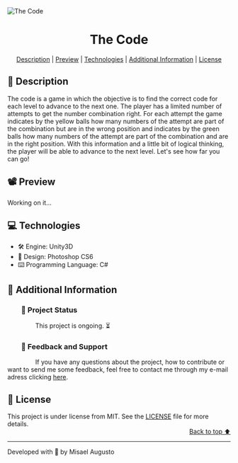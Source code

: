 <img id="cover" align="center" src="https://ik.imagekit.io/ocq8ayf2ug/the-code-cover_Ul8n48l5Png.png" alt="The Code" />

<h1 id="title" align="center">The Code</h1>

<div align="center">
  <a href="#description">Description</a> |
  <a href="#preview">Preview</a> |
  <a href="#technologies">Technologies</a> |
  <a href="#info">Additional Information</a> |
  <a href="#license">License</a>
</div>

<h2 id="description">📑️ Description</h2>
<p>
  The code is a game in which the objective is to find the correct code for each level to advance to the next one. The player has a limited number of attempts to get the number combination right. For each attempt the game indicates by the yellow balls how many numbers of the attempt are part of the combination but are in the wrong position and indicates by the green balls how many numbers of the attempt are part of the combination and are in the right position. With this information and a little bit of logical thinking, the player will be able to advance to the next level. Let's see how far you can go!
</p>

<h2 id="preview">📽️ Preview</h2>

Working on it...

<h2 id="technologies">💻️ Technologies</h2>
<ul>
  <li>🛠️ Engine: Unity3D</li>
  <li>📱️ Design: Photoshop CS6</li>
  <li>⌨️ Programming Language: C#</li>
</ul>

<h2 id="info">📌️ Additional Information</h2>
<h3 id="status">&nbsp;&nbsp;&nbsp;&nbsp;&nbsp;&nbsp;&nbsp;&nbsp;🔎️ Project Status</h3>
<p>
&nbsp;&nbsp;&nbsp;&nbsp;&nbsp;&nbsp;&nbsp;&nbsp;&nbsp;&nbsp;&nbsp;&nbsp;&nbsp;&nbsp;&nbsp;&nbsp;This project is ongoing. ⏳️</p>

<h3 id="feedback-support">&nbsp;&nbsp;&nbsp;&nbsp;&nbsp;&nbsp;&nbsp;&nbsp;💬️ Feedback and Support</h3>
<p>
&nbsp;&nbsp;&nbsp;&nbsp;&nbsp;&nbsp;&nbsp;&nbsp;&nbsp;&nbsp;&nbsp;&nbsp;&nbsp;&nbsp;&nbsp;&nbsp;If you have any questions about the project, how to contribute or want to send me some feedback, feel free to contact me through my e-mail adress clicking <a href="https://mail.google.com/mail/u/0/?view=cm&fs=1&to=misael.augusto326@gmail.com&su=(Feedback or Support) for 'The Code'&tf=1">here</a>.</p>

<h2 id="license">📜️ License</h2>
<div>
  <div>
    This project is under license from MIT. See the <a href="LICENSE">LICENSE</a> file for more details.
  </div>
  <div align="right">
    <a href="#cover">Back to top ⬆️</a>
  </div>
</div>

---
<p>Developed with 💙️ by Misael Augusto</p>
